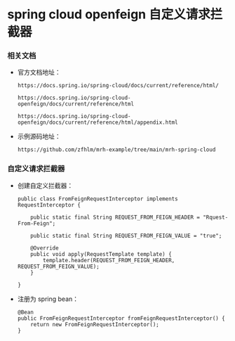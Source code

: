 
# spring cloud openfeign 自定义请求拦截器

### 相关文档

  * 官方文档地址：

        https://docs.spring.io/spring-cloud/docs/current/reference/html/

        https://docs.spring.io/spring-cloud-openfeign/docs/current/reference/html

        https://docs.spring.io/spring-cloud-openfeign/docs/current/reference/html/appendix.html

  * 示例源码地址：

        https://github.com/zfhlm/mrh-example/tree/main/mrh-spring-cloud

### 自定义请求拦截器

  * 创建自定义拦截器：

        public class FromFeignRequestInterceptor implements RequestInterceptor {

            public static final String REQUEST_FROM_FEIGN_HEADER = "Rquest-From-Feign";

            public static final String REQUEST_FROM_FEIGN_VALUE = "true";

            @Override
            public void apply(RequestTemplate template) {
                template.header(REQUEST_FROM_FEIGN_HEADER, REQUEST_FROM_FEIGN_VALUE);
            }

        }

  * 注册为 spring bean：

        @Bean
        public FromFeignRequestInterceptor fromFeignRequestInterceptor() {
            return new FromFeignRequestInterceptor();
        }
